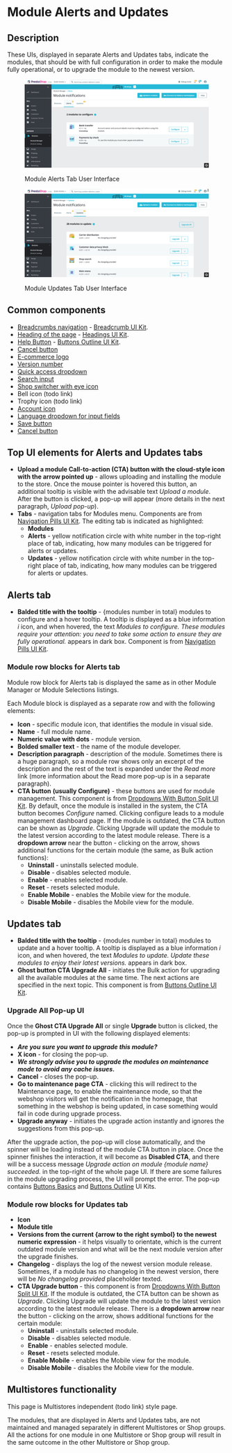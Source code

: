 # Module Alerts and Updates

## Description

These UIs, displayed in separate Alerts and Updates tabs, indicate the modules, that should be with full configuration in order to make the module fully operational, or to upgrade the module to the newest version.

<figure><img src="../../../../../.gitbook/assets/image (1).png" alt="Module Alerts Tab User Interface"><figcaption><p>Module Alerts Tab User Interface</p></figcaption></figure>

<figure><img src="../../../../../.gitbook/assets/image (3).png" alt="Module Updates Tab User Interface"><figcaption><p>Module Updates Tab User Interface</p></figcaption></figure>

## Common components <a href="#common-components" id="common-components"></a>

* [Breadcrumbs navigation](broken-reference) - [Breadcrumb UI Kit](https://build.prestashop.com/prestashop-ui-kit/?path=/story/breadcrumb--breadcrumb).
* [Heading of the page](broken-reference) - [Headings UI Kit](https://build.prestashop.com/prestashop-ui-kit/?path=/story/headings--headings).
* [Help Button](broken-reference) - [Buttons Outline UI Kit](https://build.prestashop.com/prestashop-ui-kit/?path=/story/buttons--outline).
* [Cancel button](../../../common-components/cancel-button.md)
* [E-commerce logo ](../../../common-components/back-office-header/prestashop-logo.md)
* [Version number](../../../common-components/prestashop-version-number.md)&#x20;
* [Quick access dropdown ](../../../common-components/quick-access-dropdown.md)
* [Search input](../../../common-components/search-input-field.md)&#x20;
* [Shop switcher with eye icon](../../../common-components/shop-switcher-with-eye-icon.md)
* Bell icon (todo link)
* Trophy icon (todo link)
* [Account icon](../../../common-components/account-icon.md)
* [Language dropdown for input fields](../../../common-components/language-dropdown-for-input-fields.md)
* [Save button](../../../common-components/save-button.md)
* [Cancel button](../../../common-components/cancel-button.md)

## Top UI elements for Alerts and Updates tabs

* **Upload a module Call-to-action (CTA) button with the cloud-style icon with the arrow pointed up** - allows uploading and installing the module to the store. Once the mouse pointer is hovered this button, an additional tooltip is visible with the advisable text _Upload a module_. After the button is clicked, a pop-up will appear (more details in the next paragraph, _Upload pop-up_).
* **Tabs** - navigation tabs for Modules menu. Components are from [Navigation Pills UI Kit](https://build.prestashop-project.org/prestashop-ui-kit/?path=/story/navigation--navigation-pills). The editing tab is indicated as highlighted:
  * **Modules**
  * **Alerts** - yellow notification circle with white number in the top-right place of tab, indicating, how many modules can be triggered for alerts or updates.
  * **Updates** - yellow notification circle with white number in the top-right place of tab, indicating, how many modules can be triggered for alerts or updates.

## Alerts tab

* **Balded title with the tooltip** - {modules number in total} modules to configure and a hover tooltip. A tooltip is displayed as a blue information _i_ icon, and when hovered, the text _Modules to configure. These modules require your attention: you need to take some action to ensure they are fully operational._ appears in dark box. Component is from [Navigation Pills UI Kit](https://build.prestashop-project.org/prestashop-ui-kit/?path=/story/navigation--navigation-pills).

### Module row blocks for Alerts tab

Module row block for Alerts tab is displayed the same as in other Module Manager or Module Selections listings.

Each Module block is displayed as a separate row and with the following elements:

* **Icon** - specific module icon, that identifies the module in visual side.
* **Name** - full module name.
* **Numeric value with dots** - module version.
* **Bolded smaller text** - the name of the module developer.
* **Description paragraph** - description of the module. Sometimes there is a huge paragraph, so a module row shows only an excerpt of the description and the rest of the text is expanded under the _Read more_ link (more information about the Read more pop-up is in a separate paragraph).
* **CTA button** **(usually Configure)** - these buttons are used for module management. This component is from [Dropdowns With Button Split UI Kit](https://build.prestashop-project.org/prestashop-ui-kit/?path=/story/dropdowns--with-button-split). By default, once the module is installed in the system, the CTA button becomes _Configure_ named. Clicking configure leads to a module management dashboard page. If the module is outdated, the CTA button can be shown as _Upgrade_. Clicking Upgrade will update the module to the latest version according to the latest module release. There is a **dropdown arrow** near the button - clicking on the arrow, shows additional functions for the certain module (the same, as Bulk action functions):
  * **Uninstall** - uninstalls selected module.
  * **Disable** - disables selected module.
  * **Enable** - enables selected module.
  * **Reset** - resets selected module.
  * **Enable Mobile** - enables the Mobile view for the module.
  * **Disable Mobile** - disables the Mobile view for the module.

## Updates tab

* **Balded title with the tooltip** - {modules number in total} modules to update and a hover tooltip. A tooltip is displayed as a blue information _i_ icon, and when hovered, the text _Modules to update. Update these modules to enjoy their latest versions._ appears in dark box.
* **Ghost button CTA Upgrade All** - initiates the Bulk action for upgrading all the available modules at the same time. The next actions are specified in the next topic. This component is from [Buttons Outline UI Kit](https://build.prestashop-project.org/prestashop-ui-kit/?path=/story/buttons--outline).

### Upgrade All Pop-up UI

Once the **Ghost CTA Upgrade All** or single **Upgrade** button is clicked, the pop-up is prompted in UI with the following displayed elements:

* _**Are you sure you want to upgrade this module?**_
* **X icon** - for closing the pop-up.
* _**We strongly advise you to upgrade the modules on maintenance mode to avoid any cache issues.**_
* **Cancel** - closes the pop-up.
* **Go to maintenance page CTA** - clicking this will redirect to the Maintenance page, to enable the maintenance mode, so that the webshop visitors will get the notification in the homepage, that something in the webshop is being updated, in case something would fail in code during upgrade process.
* **Upgrade anyway** - initiates the upgrade action instantly and ignores the suggestions from this pop-up.

After the upgrade action, the pop-up will close automatically, and the spinner will be loading instead of the module CTA button in place. Once the spinner finishes the interaction, it will become as **Disabled CTA**, and there will be a success message _Upgrade action on module {module name} succeeded._ in the top-right of the whole page UI. If there are some failures in the module upgrading process, the UI will prompt the error. The pop-up contains [Buttons Basics](https://build.prestashop-project.org/prestashop-ui-kit/?path=/story/buttons--basics) and [Buttons Outline](https://build.prestashop-project.org/prestashop-ui-kit/?path=/story/buttons--outline) UI Kits.

### Module row blocks for Updates tab

* **Icon**
* **Module title**
* **Versions from the current {arrow to the right symbol} to the newest numeric expression** - it helps visually to orientate, which is the current outdated module version and what will be the next module version after the upgrade finishes.
* **Changelog** - displays the log of the newest version module release. Sometimes, if a module has no changelog in the newest version, there will be _No changelog provided_ placeholder texted.
* **CTA Upgrade button** - this component is from [Dropdowns With Button Split UI Kit](https://build.prestashop-project.org/prestashop-ui-kit/?path=/story/dropdowns--with-button-split). If the module is outdated, the CTA button can be shown as _Upgrade_. Clicking Upgrade will update the module to the latest version according to the latest module release. There is a **dropdown arrow** near the button - clicking on the arrow, shows additional functions for the certain module:
  * **Uninstall** - uninstalls selected module.
  * **Disable** - disables selected module.
  * **Enable** - enables selected module.
  * **Reset** - resets selected module.
  * **Enable Mobile** - enables the Mobile view for the module.
  * **Disable Mobile** - disables the Mobile view for the module.

## Multistores functionality

This page is Multistores independent (todo link) style page.

The modules, that are displayed in Alerts and Updates tabs, are not maintained and managed separately in different Multistores or Shop groups. All the actions for one module in one Multistore or Shop group will result in the same outcome in the other Multistore or Shop group.

